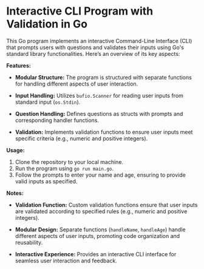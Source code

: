 # Interactive CLI Program with Validation in Go

This Go program implements an interactive Command-Line Interface (CLI) that prompts users with questions and validates their inputs using Go's standard library functionalities. Here’s an overview of its key aspects:

**Features:**
- **Modular Structure:** The program is structured with separate functions for handling different aspects of user interaction.
  
- **Input Handling:** Utilizes `bufio.Scanner` for reading user inputs from standard input (`os.Stdin`).

- **Question Handling:** Defines questions as structs with prompts and corresponding handler functions.
  
- **Validation:** Implements validation functions to ensure user inputs meet specific criteria (e.g., numeric and positive integers).

**Usage:**
1. Clone the repository to your local machine.
2. Run the program using `go run main.go`.
3. Follow the prompts to enter your name and age, ensuring to provide valid inputs as specified.

**Notes:**
- **Validation Function:** Custom validation functions ensure that user inputs are validated according to specified rules (e.g., numeric and positive integers).
  
- **Modular Design:** Separate functions (`handleName`, `handleAge`) handle different aspects of user inputs, promoting code organization and reusability.
  
- **Interactive Experience:** Provides an interactive CLI interface for seamless user interaction and feedback.
